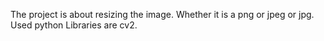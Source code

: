 The project is about resizing the image. Whether it is a png or jpeg or jpg. Used python Libraries are cv2.
